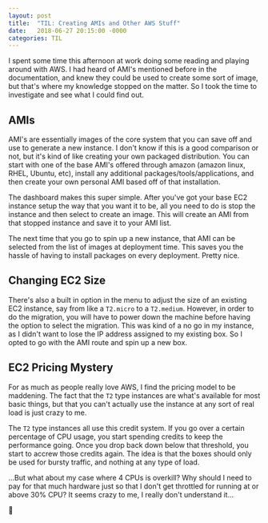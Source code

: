 ```yaml
---
layout: post
title:  "TIL: Creating AMIs and Other AWS Stuff"
date:   2018-06-27 20:15:00 -0000
categories: TIL
---
```

I spent some time this afternoon at work doing some reading and playing around with AWS. I had heard of AMI's mentioned before in the documentation, and knew they could be used to create some sort of image, but that's where my knowledge stopped on the matter. So I took the time to investigate and see what I could find out.
## AMIs
AMI's are essentially images of the core system that you can save off and use to generate a new instance. I don't know if this is a good comparison or not, but it's kind of like creating your own packaged distribution. You can start with one of the base AMI's offered through amazon (amazon linux, RHEL, Ubuntu, etc), install any additional packages/tools/applications, and then create your own personal AMI based off of that installation.

The dashboard makes this super simple. After you've got your base EC2 instance setup the way that you want it to be, all you need to do is stop the instance and then select to create an image. This will create an AMI from that stopped instance and save it to your AMI list.

The next time that you go to spin up a new instance, that AMI can be selected from the list of images at deployment time. This saves you the hassle of having to install packages on every deployment. Pretty nice.

## Changing EC2 Size
There's also a built in option in the menu to adjust the size of an existing EC2 instance, say from like a `T2.micro` to a `T2.medium`. However, in order to do the migration, you will have to power down the machine before having the option to select the migration. This was kind of a no go in my instance, as I didn't want to lose the IP address assigned to my existing box. So I opted to go with the AMI route and spin up a new box.

## EC2 Pricing Mystery
For as much as people really love AWS, I find the pricing model to be maddening. The fact that the `T2` type instances are what's available for most basic things, but that you can't actually use the instance at any sort of real load is just crazy to me.

The `T2` type instances all use this credit system. If you go over a certain percentage of CPU usage, you start spending credits to keep the performance going. Once you drop back down below that threshold, you start to accrew those credits again. The idea is that the boxes should only be used for bursty traffic, and nothing at any type of load.

...But what about my case where 4 CPUs is overkill? Why should I need to pay for that much hardware just so that I don't get throttled for running at or above 30% CPU? It seems crazy to me, I really don't understand it...

💚